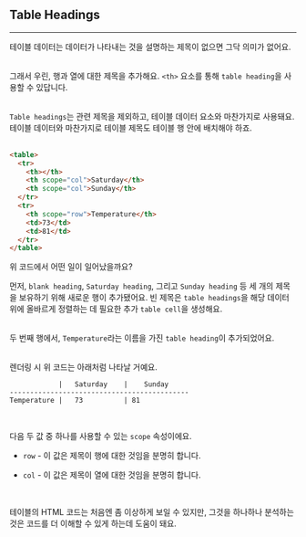 ## Table Headings
---
테이블 데이터는 데이터가 나타내는 것을 설명하는 제목이 없으면 그닥 의미가 없어요.
<br>
<br>

그래서 우린, 행과 열에 대한 제목을 추가해요. `<th>` 요소를 통해 `table heading`을 사용할 수 있답니다.
<br>
<br>

`Table headings`는 관련 제목을 제외하고, 테이블 데이터 요소와 마찬가지로 사용돼요. 테이블 데이터와 마찬가지로 테이블 제목도 테이블 행 안에 배치해야 하죠.
<br>
<br>

```html
<table>
  <tr>
    <th></th>
    <th scope="col">Saturday</th>
    <th scope="col">Sunday</th>
  </tr>
  <tr>
    <th scope="row">Temperature</th>
    <td>73</td>
    <td>81</td>
  </tr>
</table>
```
위 코드에서 어떤 일이 일어났을까요?

먼저, `blank heading`, `Saturday heading`, 그리고 `Sunday heading` 등 세 개의 제목을 보유하기 위해 새로운 행이 추가됐어요. 빈 제목은 `table headings`을 해당 데이터 위에 올바르게 정렬하는 데 필요한 추가 `table cell`을 생성해요.
<br>
<br>

두 번째 행에서, `Temperature`라는 이름을 가진 `table heading`이 추가되었어요.
<br>
<br>

렌더링 시 위 코드는 아래처럼 나타날 거예요.
```
            |   Saturday    |    Sunday
--------------------------------------------
Temperature |   73          | 81
```
<br>

다음 두 값 중 하나를 사용할 수 있는 `scope` 속성이에요.

- `row` - 이 값은 제목이 행에 대한 것임을 분명히 합니다.

- `col` - 이 값은 제목이 열에 대한 것임을 분명히 합니다.

<br>

테이블의 HTML 코드는 처음엔 좀 이상하게 보일 수 있지만, 그것을 하나하나 분석하는 것은 코드를 더 이해할 수 있게 하는데 도움이 돼요.

